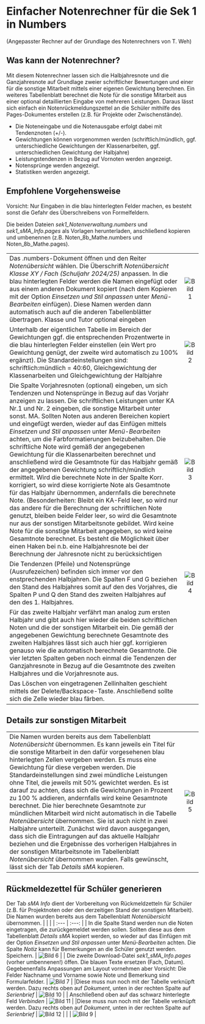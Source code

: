 # Einfacher Notenrechner für die Sek 1 in Numbers
(Angepasster Rechner auf der Grundlage des Notenrechners von T. Weh)

## Was kann der Notenrechner?
Mit diesem Notenrechner lassen sich die Halbjahresnote und die Ganzjahresnote auf Grundlage zweier schriftlicher Bewertungen und einer für die sonstige Mitarbeit mittels einer eigenen Gewichtung berechnen. Ein weiteres Tabellenblatt berechnet die Note für die sonstige Mitarbeit aus einer optional detaillierten Eingabe von mehreren Leistungen. Daraus lässt sich einfach ein Notenrückmeldungszettel an die Schüler mithilfe des Pages-Dokumentes erstellen (z.B. für Projekte oder Zwischenstände).

- Die Noteneingabe und die Notenausgabe erfolgt dabei mit Tendenznoten (+/-). 
- Gewichtungen können vorgenommen werden (schriftlich/mündlich, ggf. unterschiedliche Gewichtungen der Klassenarbeiten, ggf. unterschiedlichen Gewichtung der Halbjahre)
- Leistungstendenzen in Bezug auf Vornoten werden angezeigt.
- Notensprünge werden angezeigt.
- Statistiken werden angezeigt.

## Empfohlene Vorgehensweise
Vorsicht: Nur Eingaben in die blau hinterlegten Felder machen, es besteht sonst die Gefahr des Überschreibens von Formelfeldern.

Die beiden Dateien *sek1_Notenverwaltung.numbers* und *sek1_sMA_Info.pages* als Vorlagen herunterladen, anschließend kopieren und umbenennen (z.B. Noten_8b_Mathe.numbers und Noten_8b_Mathe.pages).

|  |   |
|  :--- |  :---: |
| Das .numbers-Dokument öffnen und den Reiter *Notenübersicht* wählen. Die Überschrift *Notenübersicht Klasse XY / Fach   (Schuljahr 2024/25)* anpassen. In die blau hinterlegten Felder werden die Namen eingefügt oder aus einem anderen Dokument kopiert (nach dem Kopieren mit der Option *Einsetzen und Stil anpassen* unter *Menü-Bearbeiten* einfügen). Diese Namen werden dann automatisch auch auf die anderen Tabellenblätter übertragen. Klasse und Tutor optional eingeben | ![Bild 1](https://github.com/user-attachments/assets/a7045161-289a-4e38-974d-974e457426a6)|
| Unterhalb der eigentlichen Tabelle im Bereich der Gewichtungen ggf. die entsprechenden Prozentwerte in die blau hinterlegten Felder einstellen (ein Wert pro Gewichtung genügt, der zweite wird automatisch zu 100% ergänzt). Die Standardeinstellungen sind:  schriftlich:mündlich = 40:60, Gleichgewichtung der Klassenarbeiten und Gleichgewichtung der Halbjahre | ![Bild 2](https://github.com/user-attachments/assets/0bb64053-e232-4a80-b8a0-25b013948fec) |
| Die Spalte Vorjahresnoten (optional) eingeben, um sich Tendenzen und Notensprünge in Bezug auf das Vorjahr anzeigen zu lassen. Die schriftlichen Leistungen unter KA Nr.1 und Nr. 2 eingeben, die sonstige Mitarbeit unter sonst. MA. Sollten Noten aus anderen Bereichen kopiert und eingefügt werden, wieder auf das Einfügen mittels *Einsetzen und Stil anpassen* unter *Menü-Bearbeiten* achten, um die Farbformatierungen beizubehalten. Die schriftliche Note wird gemäß der angegebenen Gewichtung für die Klassenarbeiten berechnet und anschließend wird die Gesamtnote für das Halbjahr gemäß der angegebenen Gewichtung schriftlich/mündlich ermittelt. Wird die berechnete Note in der Spalte Korr. korrigiert, so wird diese korrigierte Note als Gesamtnote für das Halbjahr übernommen, andernfalls die berechnete Note. (Besonderheiten: Bleibt ein KA-Feld leer, so wird nur das andere für die Berechnung der schriftlichen Note genutzt, bleiben beide Felder leer, so wird die Gesamtnote nur aus der sonstigen Mitarbeitsnote gebildet. Wird keine Note für die sonstige Mitarbeit angegeben, so wird keine Gesamtnote berechnet. Es besteht die Möglichkeit über einen Haken bei n.b. eine Halbjahresnote bei der Berechnung der Jahresnote nicht zu berücksichtigen| ![Bild 3](https://github.com/user-attachments/assets/0c2b3c00-b5f7-4e23-86d1-2f294523cb27) |
| Die Tendenzen (Pfeile) und Notensprünge (Ausrufezeichen) befinden sich immer vor den enstprechenden Halbjahren. Die Spalten F und G beziehen den Stand des Halbjahres somit auf den des Vorjahres, die Spalten P und Q den Stand des zweiten Halbjahres auf den des 1. Halbjahres.  | ![Bild 4](https://github.com/user-attachments/assets/1cac1de9-c122-40c7-940c-81bbd0ce3ee9) |
| Für das zweite Halbjahr verfährt man analog zum ersten Halbjahr und gibt auch hier wieder die beiden schriftlichen Noten und die der sonstigen Mitarbeit ein. Die gemäß der angegebenen Gewichtung berechnete Gesamtnote des zweiten Halbjahres lässt sich auch hier ggf. korrigieren genauso wie die automatisch berechnete Gesamtnote. Die vier letzten Spalten geben noch einmal die Tendenzen der Ganzjahresnote in Bezug auf die Gesamtnote des zweiten Halbjahres und die Vorjahresnote aus.   |  |
| Das Löschen von eingetragenen Zellinhalten geschieht mittels der Delete/Backspace-Taste. Anschließend sollte sich die Zelle wieder blau färben.   |  |

## Details zur sonstigen Mitarbeit
|  |   |
|  :--- |  :---: |
| Die Namen wurden bereits aus dem Tabellenblatt *Notenübersicht* übernommen. Es kann jeweils ein Titel für die sonstige Mitarbeit in den dafür vorgesehenen blau hinterlegten Zellen vergeben werden. Es muss eine Gewichtung für diese vergeben werden. Die Standardeinstellungen sind zwei mündliche Leistungen ohne Titel, die jeweils mit 50% gewichtet werden. Es ist darauf zu achten, dass sich die Gewichtungen in Prozent zu 100 % addieren, andernfalls wird keine Gesamtnote berechnet. Die hier berechnete Gesamtnote zur mündlichen Mitarbeit wird nicht automatisch in die Tabelle *Notenübersicht* übernommen. Sie ist auch nicht in zwei Halbjahre unterteilt. Zunächst wird davon ausgegangen, dass sich die Eintragungen auf das aktuelle Halbjahr beziehen und die Ergebnisse des vorherigen Halbjahres in der sonstigen Mitarbeitsnote im Tabellenblatt *Notenübersicht* übernommen wurden. Falls gewünscht, lässt sich der Tab *Details sMA* kopieren. | ![Bild 5](https://github.com/user-attachments/assets/550e912f-fdcd-4ded-86f7-5fae1d7f00a6) |

## Rückmeldezettel für Schüler generieren
Der Tab *sMA Info* dient der Vorbereitung von Rückmeldzetteln für Schüler (z.B. für Projektnoten oder den derzeitigen Stand der sonstigen Mitarbeit). Die Namen wurden bereits aus dem Tabellenblatt *Notenübersicht* übernommen. 
|  |   |
|  :--- |  :---: |
| In die Spalte Stand werden nun die Noten eingetragen, die zurückgemeldet werden sollen. Sollten diese aus dem Tabellenblatt *Details sMA* kopiert werden, so wieder auf das Einfügen mit der Option *Einsetzen und Stil anpassen* unter *Menü-Bearbeiten* achten. Die Spalte *Notiz* kann für Bemerkungen an die Schüler genutzt werden. Speichern.  | ![Bild 6](https://github.com/user-attachments/assets/23853d20-9b4d-4891-9e62-d533aa7909e3) |
| Die zweite Download-Datei *sek1_sMA_Info.pages* (vorher umbennenen!) öffen. Die blauen Texte ersetzen (Fach, Datum). Gegebenenfalls Anpassungen am Layout vornehmen aber Vorsicht: Die Felder Nachname und Vorname sowie Note und Bemerkung sind Formularfelder. | ![Bild 7](https://github.com/user-attachments/assets/5bb70bf6-2416-4d0a-b709-4cbbd3c0ce06) |
|Diese muss nun noch mit der Tabelle verknüpft werden. Dazu rechts oben auf *Dokument*, unten in der rechten Spalte auf *Serienbrief*  | ![Bild 10](https://github.com/user-attachments/assets/18a66b59-defc-4ca5-9a70-e1f4194a146f) |
| Anschließend oben auf das schwarz hinterlegte Feld *Verbinden* | ![Bild 11](https://github.com/user-attachments/assets/d7025018-db6a-441d-8180-cdee302dfed1) |
|Diese muss nun noch mit der Tabelle verknüpft werden. Dazu rechts oben auf *Dokument*, unten in der rechten Spalte auf *Serienbrief*  | ![Bild 12](https://github.com/user-attachments/assets/1381846a-1a5d-4c54-b9d2-d9c1d92160a9) |
| | ![Bild 9](https://github.com/user-attachments/assets/ee2e1a9b-8d89-4f52-9cea-ed599403a037) |



